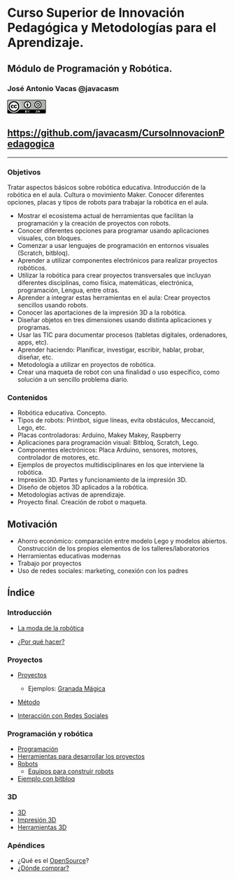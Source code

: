 # Curso Superior de Innovación Pedagógica y Metodologías para el Aprendizaje.

## Módulo de Programación y Robótica.

### José Antonio Vacas @javacasm

![CCbySA](./images/CCbySQ_88x31.png)

## https://github.com/javacasm/CursoInnovacionPedagogica

* * *

### Objetivos

Tratar aspectos básicos sobre robótica educativa. Introducción de la robótica en el aula. Cultura o movimiento Maker.
Conocer diferentes opciones, placas y tipos de robots para trabajar la robótica en el aula.
- Mostrar el ecosistema actual de herramientas que facilitan la programación y la creación de proyectos con robots.
- Conocer diferentes opciones para programar usando aplicaciones visuales, con bloques.
- Comenzar a usar lenguajes de programación en entornos visuales (Scratch, bitbloq).
- Aprender a utilizar componentes electrónicos para realizar proyectos robóticos.
- Utilizar la robótica para crear proyectos transversales que incluyan diferentes disciplinas, como  física,  matemáticas, electrónica, programación, Lengua, entre otras.
- Aprender a integrar estas herramientas en el aula: Crear proyectos sencillos usando robots.
- Conocer las aportaciones de la impresión 3D a la robótica.
- Diseñar objetos en tres dimensiones usando distinta aplicaciones y programas.
- Usar las TIC para documentar procesos (tabletas digitales, ordenadores, apps, etc).
- Aprender haciendo: Planificar, investigar, escribir, hablar, probar, diseñar, etc.
- Metodología a utilizar en proyectos de robótica.
- Crear una maqueta de robot con una finalidad o uso específico, como solución a un sencillo problema diario.



### Contenidos

* Robótica educativa. Concepto.
* Tipos de robots: Printbot, sigue líneas, evita obstáculos, Meccanoid, Lego, etc.
* Placas controladoras: Arduino, Makey Makey, Raspberry
* Aplicaciones para programación visual: Bitbloq, Scratch, Lego.
* Componentes electrónicos: Placa Arduino, sensores, motores, controlador de motores, etc.
* Ejemplos de proyectos multidisciplinares en los que interviene la robótica.
* Impresión 3D. Partes y funcionamiento de la impresión 3D.
* Diseño de objetos 3D aplicados a la robótica.
* Metodologías activas de aprendizaje.
* Proyecto final. Creación de robot o maqueta.

## Motivación

* Ahorro económico: comparación entre modelo Lego y modelos abiertos. Construcción de los propios elementos de los talleres/laboratorios
* Herramientas educativas modernas
* Trabajo por proyectos
* Uso de redes sociales: marketing, conexión con los padres

## Índice

### Introducción

* [La moda de la robótica](./moda_robotica.md)

* [¿Por qué hacer?](./makers.md)

### Proyectos

* [Proyectos](./Proyectos.md)

  * Ejemplos: [Granada Mágica](./granadaMagica.md)

* [Método](./Metodo.md)

* [Interacción con Redes Sociales](./RedesSociales.md)

### Programación y robótica

* [Programación](./programacion.md)
* [Herramientas para desarrollar los proyectos](./herramientas.md)
* [Robots](./Robots.md)
  * [Equipos para construir robots](./Equipos.md)
* [Ejemplo con bitbloq](./EjemploBitbloq.md)

### 3D

* [3D](./3d.md)
* [Impresión 3D](./Impresion3D.md)
* [Herramientas 3D](./Herramientas3D.md)

### Apéndices

* ¿Qué es el [OpenSource](./OpenSource.md)?
* [¿Dónde comprar?](./Comprar.md)
